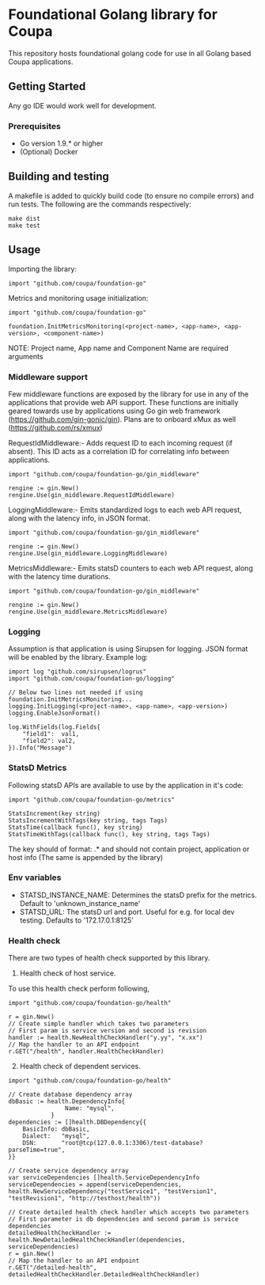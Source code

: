 # Foundational Golang library for Coupa

This repository hosts foundational golang code for use in all Golang based Coupa applications.

## Getting Started

Any go IDE would work well for development.

### Prerequisites
* Go version 1.9.* or higher
* (Optional) Docker

## Building and testing

A makefile is added to quickly build code (to ensure no compile errors) and run tests. The following are the commands respectively:
```
make dist
make test
```

## Usage

Importing the library:
```
import "github.com/coupa/foundation-go"
```

Metrics and monitoring usage initialization:
```
import "github.com/coupa/foundation-go"

foundation.InitMetricsMonitoring(<project-name>, <app-name>, <app-version>, <component-name>)
```
NOTE: Project name, App name and Component Name are required arguments

### Middleware support

Few middleware functions are exposed by the library for use in any of the applications that provide web API support.
These functions are initially geared towards use by applications using Go gin web framework (https://github.com/gin-gonic/gin).
Plans are to onboard xMux as well (https://github.com/rs/xmux)

RequestIdMiddleware:- Adds request ID to each incoming request (if absent). This ID acts as a correlation ID for correlating
info between applications.
```
import "github.com/coupa/foundation-go/gin_middleware"

rengine := gin.New()
rengine.Use(gin_middleware.RequestIdMiddleware)
```

LoggingMiddleware:- Emits standardized logs to each web API request, along with the latency info, in JSON format.
```
import "github.com/coupa/foundation-go/gin_middleware"

rengine := gin.New()
rengine.Use(gin_middleware.LoggingMiddleware)
```

MetricsMiddleware:- Emits statsD counters to each web API request, along with the latency time durations.
```
import "github.com/coupa/foundation-go/gin_middleware"

rengine := gin.New()
rengine.Use(gin_middleware.MetricsMiddleware)
```

### Logging

Assumption is that application is using Sirupsen for logging. JSON format will be enabled by the library. Example log:
```
import log "github.com/sirupsen/logrus"
import "github.com/coupa/foundation-go/logging"

// Below two lines not needed if using foundation.InitMetricsMonitoring...
logging.InitLogging(<project-name>, <app-name>, <app-version>)
logging.EnableJsonFormat()

log.WithFields(log.Fields{
    "field1":  val1,
    "field2": val2,
}).Info("Message")
```

### StatsD Metrics

Following statsD APIs are available to use by the application in it's code:
```
import "github.com/coupa/foundation-go/metrics"

StatsIncrement(key string)
StatsIncrementWithTags(key string, tags Tags)
StatsTime(callback func(), key string)
StatsTimeWithTags(callback func(), key string, tags Tags)
```

The key should of format: <metric-name>.* and should not contain project, application or host info (The same is appended by the library)

### Env variables

* STATSD_INSTANCE_NAME: Determines the statsD prefix for the metrics. Default to 'unknown_instance_name'
* STATSD_URL: The statsD url and port. Useful for e.g. for local dev testing. Defaults to '172.17.0.1:8125'

### Health check
There are two types of health check supported by this library.
1. Health check of host service.

To use this health check perform following,
```
import "github.com/coupa/foundation-go/health"

r = gin.New()
// Create simple handler which takes two parameters
// First param is service version and second is revision
handler := health.NewHealthCheckHandler("y.yy", "x.xx")
// Map the handler to an API endpoint
r.GET("/health", handler.HealthCheckHandler)

```

2. Health check of dependent services.

```
import "github.com/coupa/foundation-go/health"

// Create database dependency array
dbBasic := health.DependencyInfo{
			    Name: "mysql",
		    }
dependencies := []health.DBDependency{{
    BasicInfo: dbBasic,
    Dialect:   "mysql",
    DSN:       "root@tcp(127.0.0.1:3306)/test-database?parseTime=true",
}}

// Create service dependency array
var serviceDependencies []health.ServiceDependencyInfo
serviceDependencies = append(serviceDependencies, health.NewServiceDependency("testService1", "testVersion1", "testRevision1", "http://testhost/health"))

// Create detailed health check handler which accepts two parameters
// First parameter is db dependencies and second param is service dependencies
detailedHealthCheckHandler := health.NewDetailedHealthCheckHandler(dependencies, serviceDependencies)
r = gin.New()
// Map the handler to an API endpoint
r.GET("/detailed-health", detailedHealthCheckHandler.DetailedHealthCheckHandler)
```


